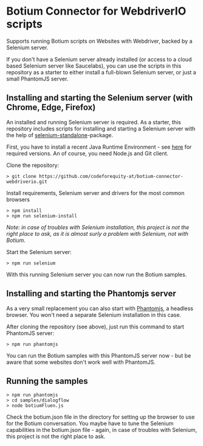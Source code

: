 # Botium Connector for WebdriverIO scripts
Supports running Botium scripts on Websites with Webdriver, backed by a Selenium server.

If you don't have a Selenium server already installed (or access to a cloud based Selenium server like Saucelabs), you can use the scripts in this repository as a starter to either install a full-blown Selenium server, or just a small PhantomJS server.

## Installing and starting the Selenium server (with Chrome, Edge, Firefox)

An installed and running Selenium server is required. As a starter, this repository includes scripts for installing and starting a Selenium server with the help of [selenium-standalone](https://github.com/vvo/selenium-standalone)-package. 

First, you have to install a recent Java Runtime Environment - see [here](https://github.com/vvo/selenium-standalone#ensure-you-have-the-minimum-required-java-version) for required versions. An of course, you need Node.js and Git client.

Clone the repository:

`> git clone https://github.com/codeforequity-at/botium-connector-webdriverio.git`

Install requirements, Selenium server and drivers for the most common browsers

```
> npm install
> npm run selenium-install
```

_Note: in case of troubles with Selenium installation, this project is not the right place to ask, as it is almost surly a problem with Selenium, not with Botium._

Start the Selenium server:

```
> npm run selenium
```

With this running Selenium server you can now run the Botium samples.

## Installing and starting the Phantomjs server

As a very small replacement you can also start with [Phantomjs](http://phantomjs.org/), a headless browser. You won't need a separate Selenium installation in this case.

After cloning the repository (see above), just run this command to start PhantomJS server:

```
> npm run phantomjs
```

You can run the Botium samples with this PhantomJS server now - but be aware that some websites don't work well with PhantomJS.

## Running the samples

```
> npm run phantomjs
> cd samples/dialogflow
> node botiumFluen.js
```

Check the botium.json file in the directory for setting up the browser to use for the Botium conversation. You maybe have to tune the Selenium capabilities in the botium.json file - again, in case of troubles with Selenium, this project is not the right place to ask.
